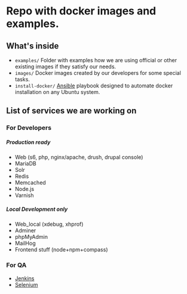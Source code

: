 # Repo with docker images and examples.
## What's inside
- `examples/`
    Folder with examples how we are using official or other existing images if they satisfy our needs.
- `images/`
    Docker images created by our developers for some special tasks.
- `install-docker/`
    [Ansible](https://www.ansible.com/) playbook designed to automate docker installation on any Ubuntu system.
    
    
## List of services we are working on
### For Developers
##### Production ready
- Web (s6, php, nginx/apache, drush, drupal console)
- MariaDB
- Solr
- Redis
- Memcached
- Node.js
- Varnish

##### Local Development only
- Web_local (xdebug, xhprof)
- Adminer
- phpMyAdmin
- MailHog
- Frontend stuff (node+npm+compass)


### For QA
- [Jenkins](images/jenkins)
- [Selenium](examples/selenium-chrome)
